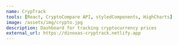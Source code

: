 ```yaml
---
name: CrypTrack
tools: [React, CryptoCompare API, styledComponents, HighCharts]
image: /assets/img/crypto.jpg
description: Dashboard for tracking cryptocurrency prices
external_url: https://dinoxas-cryptrack.netlify.app
---
```


